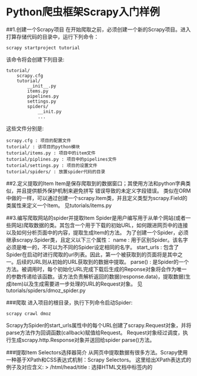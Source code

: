 # Python爬虫框架Scrapy入门样例
##1.创建一个Scrapy项目
在开始爬取之前，必须创建一个新的Scrapy项目。进入打算存储代码的目录中，运行下列命令：
```shell
scrapy startproject tutorial
```
该命令将会创建下列目录:
```shell
tutorial/
    scrapy.cfg
    tutorial/
        __init__.py
        items.py
        pipelines.py
        settings.py
        spiders/
            __init.py
            ...
```

这些文件分别是:
```shell
scrapy.cfg : 项目的配置文件
tutorial/ : 该项目的python模块
tutorial/items.py : 项目中的item文件
tutorial/piplines.py : 项目中的pipelines文件
tutorial/settings.py : 项目的设置文件
tutorial/spiders/ : 放置spider代码的目录
```

##2.定义提取的Item
    Item是保存爬取到的数据窗口；其使用方法和python字典类似，并且提供额外保护机制来避免拼写
    错误导致的未定义字段错误。
    类似在ORM中做的一样，可以通过创建一个scrapy.Item类，并且定义类型为scrapy.Field的类属性来定义一个Item。
    见tutorials/items.py

##3.编写爬取网站的spider并提取Item
Spider是用户编写用于从单个网站(或者一些网站)爬取数据的类。其包含一个用于下载的初始URL，如何跟进网页中的连接以及如何分析页面中的内容，提取生成Item的方法。
为了创建一个Spider，必须继承scrapy.Spider类，且定义以下三个属性：
    name : 用于区别Spider。该名字必须是唯一的，不可以为不同的Spider设定相同的名字。
    start_urls : 包含了Spider在启动时进行爬取的url列表。因此，第一个被获取到的页面将是其中之一。后续的URL则从初始的URL获取到的数据中提取。
    parse() : 是Spider的一个方法。被调用时，每个初始化URL完成下载后生成的Reponse对象将会作为唯一的参数传递给该函数。该方法负责解析返回的数据(response.data)，提取数据(生成item)以及生成需要进一步处理的URL的Request对象。
    见tutorials/spiders/dmoz_spider.py

###爬取
进入项目的根目录，执行下列命令启动Spider:
```shell
scrapy crawl dmoz
```
Scrapy为Spider的start_urls属性中的每个URL创建了scrapy.Request对象，并将parse方法作为回调函数(callback)赋值给Request。
Request对象经过调度，执行生成scrapy.http.Response对象并送回给spider parse()方法。

###提取Item
Selectors选择器简介
从网页中提取数据有很多方法。Scrapy使用一种基于XPath和CSS表达式机制：Scrapy Selectors。
这里给出XPath表达式的例子及对应含义:
    > /html/head/title : 选择HTML文档中<head>标签内的<title>元素
    > /html/head/title/text() : 选择上面提到的<title>元素的文字
    > //td : 选择所有的<td>元素
    > //div[@class="mine"] : 选择所有具有class="mine"属性有div元素

为了配合XPath,Scrapy除了提供了Selector之外，还提供了方法来避免每次从response中提取数据时生成selector的麻烦。
Selector有四个基本的方法:
    > xpath() : 传入xpath表达式，返回该表达式所对应的所有节点的selector list列表。
    > css() : 传入css表达式，返回该表达式所对应的所有节点的selector list列表
    > extract() : 序列化该节点的unicode字符串并返回list列表
    > re() : 根据传入的正则表达式对数据进行提取，返回unicode字符串list列表

###提取数据
可以通过这段代码选择该页面中网站列表里所有&lt;li&gt;元素:
```python
    response.xpath('//ul/li')
```
网站的描述:
```python
    response.xpath('//ul/li/text()').extract()
```
网站的标题:
```python
    response.xpath('//ul/li/a/text()').extract()
```
网站的连接:
```python
    response.xpath('//ul/li/a/@href').extract()
```

之前提到过，每个.xpath()调用返回selector组成的list，因此可以拼接更多的.xpath()来进一步获取某个节点。
```python
for sel in response.xpath('//ul/li'):
    title = sel.xpath('a/text()').extract()
    link = sel.xpath('a/@href').extract()
    desc = sel.xpath('text()').extract
    print title, link, desc
```
###使用Item
Item对象是自定义的python字典。可以使用标准的字典语法来获取到其每个字段的值。
```shell
>>> item = DmozItem()
>>> item['title'] = 'Example title'
>>> item['title']
```
一般来说，Spider将会把爬取到的数据以Item对象返回。

###保存爬取到的数据
最简单存储爬取的数据的方式是使用Feed exports：
```shell
scrapy crawl dmoz -o items.json
```
该命令将采用JSON格式对爬取的数据进行序列化，生成items.json文件。

在类似本篇教程里这样小规模的项目中，这种存储方式已经足够。 如果需要对爬取到的item做更多更为复杂的操作，您可以编
写 Item Pipeline 。 类似于我们在创建项目时对Item做的，用于您编写自己的 tutorial/pipelines.py 也被创建。不过
如果您仅仅想要保存item，您不需要实现任何的pipeline。

##4.编写Item Pipeline来存储提取到的Item(即数据)